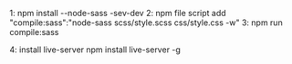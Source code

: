 1: npm install --node-sass -sev-dev
2: npm file script  add
"compile:sass":"node-sass scss/style.scss css/style.css -w" 
3: npm run compile:sass

4: install live-server
  npm install live-server -g